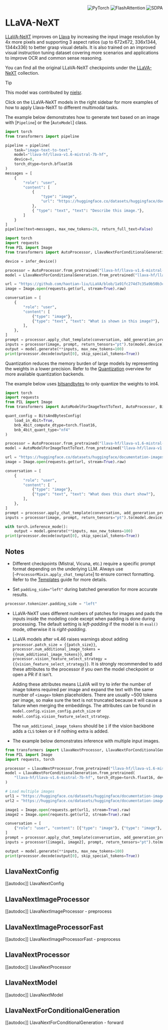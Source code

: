 <!--Copyright 2024 The HuggingFace Team. All rights reserved.

Licensed under the Apache License, Version 2.0 (the "License"); you may not use this file except in compliance with
the License. You may obtain a copy of the License at

http://www.apache.org/licenses/LICENSE-2.0

Unless required by applicable law or agreed to in writing, software distributed under the License is distributed on
an "AS IS" BASIS, WITHOUT WARRANTIES OR CONDITIONS OF ANY KIND, either express or implied. See the License for the
specific language governing permissions and limitations under the License.

⚠️ Note that this file is in Markdown but contain specific syntax for our doc-builder (similar to MDX) that may not be
rendered properly in your Markdown viewer.

-->

<div style="float: right;">
  <div class="flex flex-wrap space-x-1">
        <img alt="PyTorch" src="https://img.shields.io/badge/PyTorch-DE3412?style=flat&logo=pytorch&logoColor=white">
        <img alt="FlashAttention" src="https://img.shields.io/badge/%E2%9A%A1%EF%B8%8E%20FlashAttention-eae0c8?style=flat">
        <img alt="SDPA" src="https://img.shields.io/badge/SDPA-DE3412?style=flat&logo=pytorch&logoColor=white">
  </div>
</div>

# LLaVA-NeXT

[LLaVA‑NeXT](https://llava-vl.github.io/blog/2024-05-10-llava-next-stronger-llms/) improves on [Llava](./llava) by increasing the input image resolution by 4x more pixels and supporting 3 aspect ratios (up to 672x672, 336x1344, 1344x336) to better grasp visual details. It is also trained on an improved visual instruction tuning dataset covering more scenarios and applications to improve OCR and common sense reasoning.

You can find all the original LLaVA‑NeXT checkpoints under the [LLaVA-NeXT](https://huggingface.co/collections/llava-hf/llava-next-65f75c4afac77fd37dbbe6cf) collection.

> [!TIP]
> This model was contributed by [nielsr](https://huggingface.co/nielsr).
>
> Click on the LLaVA‑NeXT models in the right sidebar for more examples of how to apply Llava-NeXT to different multimodal tasks.

The example below demonstrates how to generate text based on an image with [`Pipeline`] or the [`AutoModel`] class.

<hfoptions id="usage">

<hfoption id="Pipeline">

```python
import torch  
from transformers import pipeline  

pipeline = pipeline(  
    task="image-text-to-text",  
    model="llava-hf/llava-v1.6-mistral-7b-hf",  
    device=0,  
    torch_dtype=torch.bfloat16  
)  
messages = [  
    {  
        "role": "user",  
        "content": [  
            {  
                "type": "image",  
                "url": "https://huggingface.co/datasets/huggingface/documentation-images/resolve/main/pipeline-cat-chonk.jpeg",  
            },  
            { "type": "text", "text": "Describe this image."},  
        ]  
    }  
]  
pipeline(text=messages, max_new_tokens=20, return_full_text=False)
```

</hfoption>

<hfoption id="AutoModel">

```python
import torch
import requests
from PIL import Image
from transformers import AutoProcessor, LlavaNextForConditionalGeneration, infer_device

device = infer_device()

processor = AutoProcessor.from_pretrained("llava-hf/llava-v1.6-mistral-7b-hf")
model = LlavaNextForConditionalGeneration.from_pretrained("llava-hf/llava-v1.6-mistral-7b-hf", torch_dtype=torch.float16).to(device)

url = "https://github.com/haotian-liu/LLaVA/blob/1a91fc274d7c35a9b50b3cb29c4247ae5837ce39/images/llava_v1_5_radar.jpg?raw=true"
image = Image.open(requests.get(url, stream=True).raw)

conversation = [
    {
        "role": "user",
        "content": [
            {"type": "image"},
            {"type": "text", "text": "What is shown in this image?"},
        ],
    },
]
prompt = processor.apply_chat_template(conversation, add_generation_prompt=True)
inputs = processor(image, prompt, return_tensors="pt").to(model.device)
output = model.generate(**inputs, max_new_tokens=100)
print(processor.decode(output[0], skip_special_tokens=True))
```

</hfoption>

</hfoptions>

Quantization reduces the memory burden of large models by representing the weights in a lower precision. Refer to the [Quantization](../quantization/overview) overview for more available quantization backends.

The example below uses [bitsandbytes](../quantization/bitsandbytes) to only quantize the weights to int4.

```python
import torch
import requests
from PIL import Image
from transformers import AutoModelForImageTextToText, AutoProcessor, BitsAndBytesConfig

quant_config = BitsAndBytesConfig(  
    load_in_4bit=True,  
    bnb_4bit_compute_dtype=torch.float16,  
    bnb_4bit_quant_type="nf4"  
)

processor = AutoProcessor.from_pretrained("llava-hf/llava-v1.6-mistral-7b-hf")
model = AutoModelForImageTextToText.from_pretrained("llava-hf/llava-v1.6-mistral-7b-hf", quantization_config=quant_config, device_map="auto")

url = "https://huggingface.co/datasets/huggingface/documentation-images/resolve/main/transformers/model_doc/llava_next_ocr.png"
image = Image.open(requests.get(url, stream=True).raw)

conversation = [
    {
        "role": "user",
        "content": [
            {"type": "image"},
            {"type": "text", "text": "What does this chart show?"},
        ],
    },
]
prompt = processor.apply_chat_template(conversation, add_generation_prompt=True)
inputs = processor(image, prompt, return_tensors="pt").to(model.device)

with torch.inference_mode():
    output = model.generate(**inputs, max_new_tokens=100)
print(processor.decode(output[0], skip_special_tokens=True))
```


## Notes

* Different checkpoints (Mistral, Vicuna, etc.) require a specific prompt format depending on the underlying LLM. Always use [`~ProcessorMixin.apply_chat_template`] to ensure correct formatting. Refer to the [Templates](../chat_templating) guide for more details.

* Set `padding_side="left"` during batched generation for more accurate results.

```py
processor.tokenizer.padding_side = "left"
```

* LLaVA-NeXT uses different numbers of patches for images and pads the inputs inside the modeling code except when padding is done during processing. The default setting is *left-padding* if the model is in `eval()` mode, otherwise it is *right-padding*.

* LLaVA models after v4.46 raises warnings about adding `processor.patch_size = {{patch_size}}`, `processor.num_additional_image_tokens = {{num_additional_image_tokens}}`, and `processor.vision_feature_select_strategy = {{vision_feature_select_strategy}}`. It is strongly recommended to add these attributes to the processor if you own the model checkpoint or open a PR if it isn't.

  Adding these attributes means LLaVA will try to infer the number of image tokens required per image and expand the text with the same number of `<image>` token placeholders. There are usually ~500 tokens per image, so make sure the text is not truncated because it will cause a failure when merging the embeddings. The attributes can be found in `model.config.vision_config.patch_size` or `model.config.vision_feature_select_strategy`.

  The `num_additional_image_tokens` should be `1` if the vision backbone adds a `CLS` token or `0` if nothing extra is added.

* The example below demonstrates inference with multiple input images.

```python
from transformers import LlavaNextProcessor, LlavaNextForConditionalGeneration
from PIL import Image
import requests, torch

processor = LlavaNextProcessor.from_pretrained("llava-hf/llava-v1.6-mistral-7b-hf")
model = LlavaNextForConditionalGeneration.from_pretrained(
    "llava-hf/llava-v1.6-mistral-7b-hf", torch_dtype=torch.float16, device_map="auto"
)

# Load multiple images
url1 = "https://huggingface.co/datasets/huggingface/documentation-images/resolve/main/transformers/model_doc/llava_next_ocr.png"
url2 = "https://huggingface.co/datasets/huggingface/documentation-images/resolve/main/transformers/model_doc/llava_next_comparison.png"

image1 = Image.open(requests.get(url1, stream=True).raw)
image2 = Image.open(requests.get(url2, stream=True).raw)

conversation = [
    {"role": "user", "content": [{"type": "image"}, {"type": "image"}, {"type": "text", "text": "Compare these two images and describe the differences."}]}
]
prompt = processor.apply_chat_template(conversation, add_generation_prompt=True)
inputs = processor([image1, image2], prompt, return_tensors="pt").to(model.device)

output = model.generate(**inputs, max_new_tokens=100)
print(processor.decode(output[0], skip_special_tokens=True))
```


## LlavaNextConfig

[[autodoc]] LlavaNextConfig

## LlavaNextImageProcessor

[[autodoc]] LlavaNextImageProcessor
    - preprocess

## LlavaNextImageProcessorFast

[[autodoc]] LlavaNextImageProcessorFast
    - preprocess

## LlavaNextProcessor

[[autodoc]] LlavaNextProcessor

## LlavaNextModel

[[autodoc]] LlavaNextModel

## LlavaNextForConditionalGeneration

[[autodoc]] LlavaNextForConditionalGeneration
    - forward
